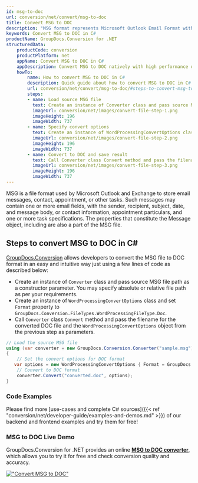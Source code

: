 ```yaml
---
id: msg-to-doc
url: conversion/net/convert/msg-to-doc
title: Convert MSG to DOC
description: "MSG format represents Microsoft Outlook Email Format with .msg extension. Learn how to convert MSG to DOC file programmatically in C# language using GroupDocs.Conversion for .NET library."
keywords: Convert MSG to DOC in C#
productName: GroupDocs.Conversion for .NET
structuredData:
    productCode: conversion
    productPlatform: net
    appName: Convert MSG to DOC in C#
    appDescription: Convert MSG to DOC natively with high performance using C# language and server side GroupDocs.Conversion for .NET APIs, without the use of any software like Microsoft or Open Office.
    howTo:
        name: How to convert MSG to DOC in C# 
        description: Quick guide about how to convert MSG to DOC in C# with high performance and accuracy.
        url: conversion/net/convert/msg-to-doc/#steps-to-convert-msg-to-doc-in-c
        steps:
        - name: Load source MSG file 
          text: Create an instance of Converter class and pass source MSG file path as a constructor parameter. You may specify absolute or relative file path as per your requirements. 
          imageUrl: conversion/net/images/convert-file-step-1.png
          imageHeight: 196
          imageWidth: 737
        - name: Specify convert options 
          text: Create an instance of WordProcessingConvertOptions class.
          imageUrl: conversion/net/images/convert-file-step-2.png
          imageHeight: 196
          imageWidth: 737
        - name: Convert to DOC and save result 
          text: Call Converter class Convert method and pass the filename for the converted HTML file and the WordProcessingConvertOptions object from the previous step as parameters.
          imageUrl: conversion/net/images/convert-file-step-3.png
          imageHeight: 196
          imageWidth: 737
---
```


MSG is a file format used by Microsoft Outlook and Exchange to store email messages, contact, appointment, or other tasks. Such messages may contain one or more email fields, with the sender, recipient, subject, date, and message body, or contact information, appointment particulars, and one or more task specifications. The properties that constitute the Message object, including are also a part of the MSG file.

## Steps to convert MSG to DOC in C#

[GroupDocs.Conversion](https://products.groupdocs.com/conversion/net) allows developers to convert the MSG file to DOC format in an easy and intuitive way just using a few lines of code as described below:

* Create an instance of `Converter` class and pass source MSG file path as a constructor parameter. You may specify absolute or relative file path as per your requirements. 
* Create an instance of `WordProcessingConvertOptions` class and set `Format` property to `GroupDocs.Conversion.FileTypes.WordProcessingFileType.Doc`.
* Call `Converter` class `Convert` method and pass the filename for the converted DOC file and the `WordProcessingConvertOptions` object from the previous step as parameters.

```csharp
// Load the source MSG file
using (var converter = new GroupDocs.Conversion.Converter("sample.msg"))
{
    // Set the convert options for DOC format
   var options = new WordProcessingConvertOptions { Format = GroupDocs.Conversion.FileTypes.WordProcessingFileType.Doc };
    // Convert to DOC format
    converter.Convert("converted.doc", options);
}
```

### Code Examples

Please find more [use-cases and complete C# sources]({{< ref "conversion/net/developer-guide/examples-and-demos.md" >}}) of our backend and frontend examples and try them for free!

### MSG to DOC Live Demo

GroupDocs.Conversion for .NET provides an online [**MSG to DOC converter**](https://products.groupdocs.app/conversion/msg-to-doc), which allows you to try it for free and check conversion quality and accuracy.

[!["Convert MSG to DOC"](conversion/net/images/convert-to-doc/convert-msg-to-doc.png)](https://products.groupdocs.app/conversion/msg-to-doc)